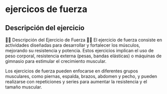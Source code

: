 # ejercicos de fuerza

##   Descripción del ejercicio
🏋️‍♂️ Descripción del Ejercicio de Fuerza 🏋️‍♀️
El ejercicio de fuerza consiste en actividades diseñadas para desarrollar y fortalecer los músculos, mejorando su resistencia y potencia. Estos ejercicios implican el uso de peso corporal, resistencia externa (pesas, bandas elásticas) o máquinas de gimnasio para estimular el crecimiento muscular.

Los ejercicios de fuerza pueden enfocarse en diferentes grupos musculares, como piernas, espalda, brazos, abdomen y pecho, y pueden realizarse con repeticiones y series para aumentar la resistencia y el tamaño muscular.

